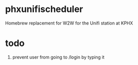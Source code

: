 # phxunifischeduler

Homebrew replacement for W2W for the Unifi station at KPHX

# todo

1. prevent user from going to /login by typing it
